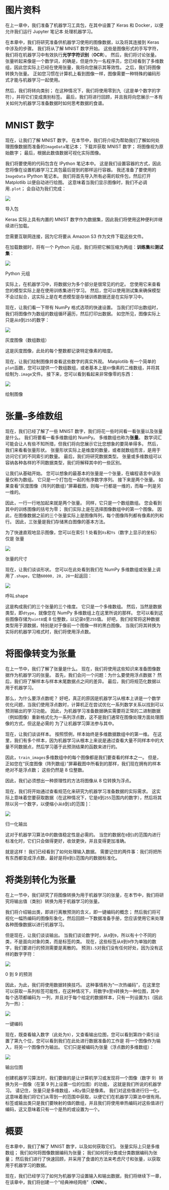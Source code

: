 # 图片资料

在上一章中，我们准备了机器学习工具包，在其中设置了 Keras 和 Docker，以便允许我们运行 Jupyter 笔记本 处理机器学习。

在本章中，我们将研究准备供机器学习使用的图像数据，以及将其连接到 Keras 中涉及的步骤。 我们将从了解 MNIST 数字开始。 这些是图像形式的手写字符，我们将在机器学习中有效执行**光学字符识别**（**OCR**）。 然后，我们将讨论张量。 张量听起来像是一个数学词，的确是，但是作为一名程序员，您已经看到了多维数组，因此您实际上已经在使用张量，我将向您展示其等效性。 之后，我们将图像转换为张量。 正如您习惯在计算机上看到图像一样，图像需要一种特殊的编码形式才能与机器学习一起使用。

然后，我们将转向类别； 在这种情况下，我们将使用零到九（这是单个数字的字符），并将它们变成类别标签。 最后，我们将进行回顾，并且我将向您展示一本有关如何为机器学习准备数据时如何思考数据的食谱。

# MNIST 数字

现在，让我们了解 MNIST 数字。 在本节中，我们将介绍为帮助我们了解如何处理图像数据而准备的`ImageData`笔记本； 下载并获取 MNIST 数字； 将图像视为原始数字； 最后，根据此数值数据可视化实际图像。

我们将要使用的代码包含在 IPython 笔记本中。 这是我们设置容器的方式，因此您将像在设置机器学习工具包最后提到的那样运行容器。 我还准备了要使用的`ImageData` IPython 笔记本。 我们将首先导入所有必需的软件包，然后打开 Matplotlib 以便自动进行绘图。 这意味着当我们显示图像时，我们不必调用`.plot`； 会自动为我们完成：

![](img/47fe23e8-1eae-4c41-af2d-61c998729f07.png)

导入包

Keras 实际上具有内置的 MNIST 数字作为数据集，因此我们将使用这种便利并继续进行加载。

您需要互联网连接，因为它将要从 Amazon S3 作为文件下载这些文件。

在加载数据时，将有一个 Python 元组，我们将把它解压缩为两组：**训练集**和**测试集**：

![](img/953f412b-59a2-4a70-80de-26659d048c70.png)

Python 元组

实际上，在机器学习中，将数据分为多个部分是很常见的约定。 您使用它来查看您的模型实际上是在使用训练集进行学习。 然后，您可以使用测试集来确保模型不会过拟合，这实际上是在考虑模型是存储训练数据还是在实际学习中。

现在，让我们看一下带有 NumPy 格式选项的快速设置。 当我们打印出数组时，我们将图像作为数组的数组循环遍历，然后打印出数据。 如您所见，图像实际上只是从`0`到`255`的数字：

![](img/213de250-d5a3-4f9d-a422-b174f0023834.png)

灰度图像（数组数组）

这是灰度图像，此处的每个整数都记录特定像素的暗度。

现在，让我们绘制图像并查看这些数字的真实外观。 Matplotlib 有一个简单的`plot`函数，您可以提供一个数组数组，或者基本上是`XY`像素的二维数组，并将其绘制为`.image`文件。 接下来，您可以看到看起来非常像零的东西：

![](img/5aa1e337-2e5a-47a5-9607-586dafb2cf46.png)

绘制图像

# 张量–多维数组

现在，我们已经了解了一些 MNIST 数字，我们将花一些时间看一看张量以及张量是什么。 我们将要看一看多维数组的 NumPy。 多维数组也称为**张量**。 数学词汇可能会让人有些不知所措，但我们将向您展示它比您想象的要简单得多。 然后，我们来看看张量形状。 张量形状实际上是维度的数量，或者就数组而言，是用于访问它们的不同索引的数量。 最后，我们将研究数据类型。 张量或多维数组可以容纳各种各样的不同数据类型，我们将解释其中的一些区别。

让我们从基础开始。 您可以想象的最基本的张量是一个张量，在编程语言中该张量仅称为数组。 它只是一个打包在一起的有序数字序列。 接下来是两个张量。 如果查看“灰度图像（阵列的数组）”屏幕截图，则每一行都是一维的，而每一列是另一维的。

因此，一行一行地加起来就是两个张量。 同样，它只是一个数组数组。 您会看到其中的训练图像的括号为零； 我们实际上是在选择图像数组中的第一个图像。 因此，在图像数据之前的三个张量实际上是图像阵列，每个图像阵列都有像素的列和行。 因此，三张量是我们存储黑白图像的基本方法。

为了快速直观地显示图像，您可以在索引 1 处看到`Xs`和`Ys`（数字上显示的坐标）仅是 张量

![](img/46dafe66-282c-47a7-90c8-0478b65229a4.png)

张量的尺寸

现在，让我们谈谈形状。 您可以在此处看到我们在 NumPy 多维数组或张量上调用了`.shape`，它随`60000, 28, 28`一起返回：

![](img/abb0ea3a-4467-4f88-91dd-b4f06affe366.png)

呼叫.shape

这是构成我们的三个张量的三个维度。 它只是一个多维数组。 然后，当然是数据类型，即`dtype`，就像您在 NumPy 多维数组上在这里所说的那样。 您可以看到这些图像存储为`uint8`或 8 位整数，以记录`0`至`255`值。 好吧，我们经常将这种数据类型用于源数据，特别是对于像前一个图像一样的黑白图像。 当我们将其转换为实际的机器学习格式时，我们将使用浮点数。

# 将图像转变为张量

在上一节中，我们了解了张量是什么。 现在，我们将使用这些知识来准备图像数据作为机器学习的张量。 首先，我们会问一个问题：为什么要使用浮点数据？ 然后，我们将了解样本与样本末尾数据点之间的差异。 最后，我们将规范化数据以用于机器学习。

那么，为什么要浮点数呢？ 好吧，真正的原因是机器学习从根本上讲是一个数学优化问题，当我们使用浮点数时，计算机正在尝试优化一系列数学关系以找到可以预测输出的学习功能。 因此，为机器学习准备数据确实需要将正常的二进制数据（例如图像）重新格式化为一系列浮点数，这不是我们通常在图像处理方面处理图像的方式，但这是必需的 为了让机器学习算法参与其中。

现在，让我们谈谈样本。 按照惯例，样本始终是多维数据数组中的第一维。 在这里，我们有多个样本，因为机器学习从根本上来说是通过查看大量不同样本中的大量不同数据点，然后学习基于此预测结果的函数来进行的。

因此，`train_images`多维数组中的每个图像都是我们要查看的样本之一。 但是，正如您在“灰度图像（阵列数组）”屏幕截图中所看到的那样，我们现在拥有的样本绝对不是浮点数； 这些仍然是 8 位整数。

因此，我们必须想出一种原理性的方法将图像从 8 位转换为浮点。

现在，我们将开始通过查看规范化来研究为机器学习准备数据的实际需求。 这实际上意味着您要获取数据（在这种情况下，它是`0`到`255`范围内的数字），然后将其除以另一个数字，以便缩小从`0`到`1`的范围 ]：

![](img/ce356208-79d9-45c5-af02-bc9f77b7cf76.png)

归一化输出

这对于机器学习算法中的数值稳定性是必需的。 当您的数据在`0`到`1`的范围内进行标准化时，它们只会做得更好，收敛更快，并且变得更加准确。

就是这样！ 我们已经看到了如何处理输入数据。 需要记住的两件事：我们将把所有东西都变成浮点数，最好是将`0`到`1`范围内的数据标准化。

# 将类别转化为张量

在上一节中，我们研究了将图像转换为用于机器学习的张量，在本节中，我们将研究将输出值（类别）转换为用于机器学习的张量。

我们将介绍输​​出类，即进行离散预测的含义，即一键编码的概念； 然后我们将可视化一幅热编码的图像形象化，然后回顾一下数据准备手册，您应该使用它来处理各种图像数据以进行机器学习。

但是现在，让我们谈谈输出。 当我们谈论数字时，从`0`到`9`，所以有十个不同的类，不是面向对象的类，而是标签的类。 现在，这些标签从`0`到`9`作为单独的数字，我们要进行的预测需要是离散的。 预测`1.5`对我们没有任何好处，因为没有这样的数字字符：

![](img/94d95ea1-3af8-40d5-966e-7b100103a840.png)

0 到 9 的预测

因此，为此，我们将使用数据转换技巧。 这种事情称为“一次热编码”，在这里您可以获取一系列标签可能性，在这种情况下，将数字`0`至`9`转换为一种位图，其中每个选项都编码为 一列，并且对于每个给定的数据样本，只有一列设置为`1`（因此为一热）：

![](img/d8a1f493-a432-4a27-8247-bfd255324106.png)

一键编码

现在，既查看输入数字（此处为`9`），又查看输出位图，您可以看到第四个索引设置了第九个位，您可以看到我们在此处进行数据准备的工作是 将一个图像作为输入，将另一个图像作为输出。 它们只是被编码为张量（浮点数的多维数组）：

![](img/4775c1e4-c69e-4b7c-9aca-21dc65a8e371.png)

输出位图

创建机器学习算法时，我们要做的是让计算机学习或发现将一个图像（数字 9）转换为另一图像（在第 9 列上设置一位的位图）的功能， 这就是我们所说的机器学习。 请记住，张量只是多维数组，`x`和`y`值只是像素。 我们对这些值进行归一化，这意味着我们将它们从零到一的范围中获取，以便它们在机器学习算法中很有用。 标签或输出类只是我们要映射的值的数组，并且我们将使用单热编码对这些值进行编码，这又意味着只有一个是热的或设置为一个。

# 概要

在本章中，我们了解了 MNIST 数字，以及如何获取它们。 张量实际上只是多维数组； 我们如何将图像数据编码为张量； 我们如何将分类或分类数据编码为张量； 然后我们进行了快速回顾，并采用了食谱的方法来考虑尺寸和张量，以获取用于机器学习的数据。

现在，我们已经学习了如何为机器学习设置输入和输出数据，我们将继续下一章，在该章中，我们将创建一个“经典神经网络”（**CNN**）。